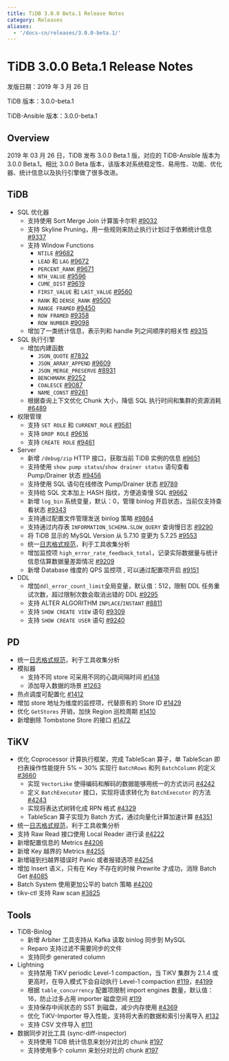 ```yaml
---
title: TiDB 3.0.0 Beta.1 Release Notes
category: Releases
aliases:
  - '/docs-cn/releases/3.0.0-beta.1/'
---
```


# TiDB 3.0.0 Beta.1 Release Notes

发版日期：2019 年 3 月 26 日

TiDB 版本：3.0.0-beta.1

TiDB-Ansible 版本：3.0.0-beta.1

## Overview

2019 年 03 月 26 日，TiDB 发布 3.0.0 Beta.1 版，对应的 TiDB-Ansible 版本为 3.0.0 Beta.1。相比 3.0.0 Beta 版本，该版本对系统稳定性、易用性、功能、优化器、统计信息以及执行引擎做了很多改进。

## TiDB

+ SQL 优化器
    - 支持使用 Sort Merge Join 计算笛卡尔积 [#9032](https://github.com/pingcap/tidb/pull/9037)
    - 支持 Skyline Pruning，用一些规则来防止执行计划过于依赖统计信息 [#9337](https://github.com/pingcap/tidb/pull/9337)
    + 支持 Window Functions
        - `NTILE` [#9682](https://github.com/pingcap/tidb/pull/9682)
        - `LEAD` 和 `LAG` [#9672](https://github.com/pingcap/tidb/pull/9672)
        - `PERCENT_RANK` [#9671](https://github.com/pingcap/tidb/pull/9671)
        - `NTH_VALUE` [#9596](https://github.com/pingcap/tidb/pull/9596)
        - `CUME_DIST` [#9619](https://github.com/pingcap/tidb/pull/9619)
        - `FIRST_VALUE` 和 `LAST_VALUE` [#9560](https://github.com/pingcap/tidb/pull/9560)
        - `RANK` 和 `DENSE_RANK` [#9500](https://github.com/pingcap/tidb/pull/9500)
        - `RANGE FRAMED` [#9450](https://github.com/pingcap/tidb/pull/9450)
        - `ROW FRAMED` [#9358](https://github.com/pingcap/tidb/pull/9358)
        - `ROW NUMBER` [#9098](https://github.com/pingcap/tidb/pull/9098)
    - 增加了一类统计信息，表示列和 handle 列之间顺序的相关性 [#9315](https://github.com/pingcap/tidb/pull/9315)
+ SQL 执行引擎
    + 增加内建函数
        - `JSON_QUOTE` [#7832](https://github.com/pingcap/tidb/pull/7832)
        - `JSON_ARRAY_APPEND` [#9609](https://github.com/pingcap/tidb/pull/9609)
        - `JSON_MERGE_PRESERVE` [#8931](https://github.com/pingcap/tidb/pull/8931)
        - `BENCHMARK` [#9252](https://github.com/pingcap/tidb/pull/9252)
        - `COALESCE` [#9087](https://github.com/pingcap/tidb/pull/9087)
        - `NAME_CONST` [#9261](https://github.com/pingcap/tidb/pull/9261)
    - 根据查询上下文优化 Chunk 大小，降低 SQL 执行时间和集群的资源消耗 [#6489](https://github.com/pingcap/tidb/issues/6489)
+ 权限管理
    - 支持 `SET ROLE` 和 `CURRENT_ROLE` [#9581](https://github.com/pingcap/tidb/pull/9581)
    - 支持 `DROP ROLE` [#9616](https://github.com/pingcap/tidb/pull/9616)
    - 支持 `CREATE ROLE` [#9461](https://github.com/pingcap/tidb/pull/9461)
+ Server
    - 新增 `/debug/zip` HTTP 接口，获取当前 TiDB 实例的信息 [#9651](https://github.com/pingcap/tidb/pull/9651)
    - 支持使用 `show pump status`/`show drainer status` 语句查看 Pump/Drainer 状态 [#9456](https://github.com/pingcap/tidb/pull/9456)
    - 支持使用 SQL 语句在线修改 Pump/Drainer 状态 [#9789](https://github.com/pingcap/tidb/pull/9789)
    - 支持给 SQL 文本加上 HASH 指纹，方便追查慢 SQL [#9662](https://github.com/pingcap/tidb/pull/9662)
    - 新增 `log_bin` 系统变量，默认：0，管理 binlog 开启状态，当前仅支持查看状态 [#9343](https://github.com/pingcap/tidb/pull/9343)
    - 支持通过配置文件管理发送 binlog 策略 [#9864](https://github.com/pingcap/tidb/pull/9864)
    - 支持通过内存表 `INFORMATION_SCHEMA.SLOW_QUERY` 查询慢日志 [#9290](https://github.com/pingcap/tidb/pull/9290)
    - 将 TiDB 显示的 MySQL Version 从 5.7.10 变更为 5.7.25 [#9553](https://github.com/pingcap/tidb/pull/9553)
    - 统一[日志格式规范](https://github.com/tikv/rfcs/blob/master/text/2018-12-19-unified-log-format.md)，利于工具收集分析
    - 增加监控项 `high_error_rate_feedback_total`，记录实际数据量与统计信息估算数据量差距情况 [#9209](https://github.com/pingcap/tidb/pull/9209)
    - 新增 Database 维度的 QPS 监控项 , 可以通过配置项开启 [#9151](https://github.com/pingcap/tidb/pull/9151)
+ DDL
    - 增加`ddl_error_count_limit`全局变量，默认值：512，限制 DDL 任务重试次数，超过限制次数会取消出错的 DDL [#9295](https://github.com/pingcap/tidb/pull/9295)
    - 支持 ALTER ALGORITHM `INPLACE`/`INSTANT` [#8811](https://github.com/pingcap/tidb/pull/8811)
    - 支持 `SHOW CREATE VIEW` 语句 [#9309](https://github.com/pingcap/tidb/pull/9309)
    - 支持 `SHOW CREATE USER` 语句 [#9240](https://github.com/pingcap/tidb/pull/9240)

## PD

+ 统一[日志格式规范](https://github.com/tikv/rfcs/blob/master/text/2018-12-19-unified-log-format.md)，利于工具收集分析
+ 模拟器
    - 支持不同  store 可采用不同的心跳间隔时间 [#1418](https://github.com/pingcap/pd/pull/1418)
    - 添加导入数据的场景 [#1263](https://github.com/pingcap/pd/pull/1263)
+ 热点调度可配置化 [#1412](https://github.com/pingcap/pd/pull/1412)
+ 增加 store 地址为维度的监控项，代替原有的 Store ID [#1429](https://github.com/pingcap/pd/pull/1429)
+ 优化 `GetStores` 开销，加快 Region 巡检周期 [#1410](https://github.com/pingcap/pd/pull/1410)
+ 新增删除 Tombstone Store 的接口 [#1472](https://github.com/pingcap/pd/pull/1472)

## TiKV

+ 优化 Coprocessor 计算执行框架，完成 TableScan 算子，单 TableScan 即扫表操作性能提升 5% ~ 30% 实现行 `BatchRows` 和列 `BatchColumn` 的定义 [#3660](https://github.com/tikv/tikv/pull/3660)
    - 实现 `VectorLike` 使得编码和解码的数据能够用统一的方式访问 [#4242](https://github.com/tikv/tikv/pull/4242)
    - 定义 `BatchExecutor` 接口，实现将请求转化为 `BatchExecutor` 的方法 [#4243](https://github.com/tikv/tikv/pull/4243)
    - 实现将表达式树转化成 RPN 格式 [#4329](https://github.com/tikv/tikv/pull/4329)
    - TableScan 算子实现为 Batch 方式，通过向量化计算加速计算 [#4351](https://github.com/tikv/tikv/pull/4351)
+ 统一[日志格式规范](https://github.com/tikv/rfcs/blob/master/text/2018-12-19-unified-log-format.md)，利于工具收集分析
+ 支持 Raw Read 接口使用 Local Reader 进行读 [#4222](https://github.com/tikv/tikv/pull/4222)
+ 新增配置信息的 Metrics [#4206](https://github.com/tikv/tikv/pull/4206)
+ 新增 Key 越界的 Metrics [#4255](https://github.com/tikv/tikv/pull/4255)
+ 新增碰到扫越界错误时 Panic 或者报错选项 [#4254](https://github.com/tikv/tikv/pull/4254)
+ 增加 Insert 语义，只有在 Key 不存在的时候 Prewrite 才成功，消除 Batch Get [#4085](https://github.com/tikv/tikv/pull/4085)
+ Batch System 使用更加公平的 batch 策略 [#4200](https://github.com/tikv/tikv/pull/4200)
+ tikv-ctl 支持 Raw scan [#3825](https://github.com/tikv/tikv/pull/3825)

## Tools

+ TiDB-Binlog
    - 新增 Arbiter 工具支持从 Kafka 读取 binlog 同步到 MySQL
    - Reparo 支持过滤不需要同步的文件
    - 支持同步 generated column
+ Lightning
    - 支持禁用 TiKV periodic Level-1 compaction，当 TiKV 集群为 2.1.4 或更高时，在导入模式下会自动执行 Level-1 compaction [#119](https://github.com/pingcap/tidb-lightning/pull/119)，[#4199](https://github.com/tikv/tikv/pull/4199)
    - 根据 `table_concurrency` 配置项限制 import engines 数量，默认值：16，防止过多占用 importer 磁盘空间 [#119](https://github.com/pingcap/tidb-lightning/pull/119)
    - 支持保存中间状态的 SST 到磁盘，减少内存使用 [#4369](https://github.com/tikv/tikv/pull/4369)
    - 优化 TiKV-Importer 导入性能，支持将大表的数据和索引分离导入 [#132](https://github.com/pingcap/tidb-lightning/pull/132)
    - 支持 CSV 文件导入 [#111](https://github.com/pingcap/tidb-lightning/pull/111)
+ 数据同步对比工具 (sync-diff-inspector)
    - 支持使用 TiDB 统计信息来划分对比的 chunk [#197](https://github.com/pingcap/tidb-tools/pull/197)
    - 支持使用多个 column 来划分对比的 chunk [#197](https://github.com/pingcap/tidb-tools/pull/197)
